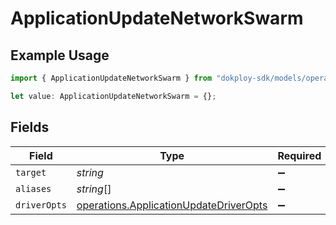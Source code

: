 # ApplicationUpdateNetworkSwarm

## Example Usage

```typescript
import { ApplicationUpdateNetworkSwarm } from "dokploy-sdk/models/operations";

let value: ApplicationUpdateNetworkSwarm = {};
```

## Fields

| Field                                                                                            | Type                                                                                             | Required                                                                                         | Description                                                                                      |
| ------------------------------------------------------------------------------------------------ | ------------------------------------------------------------------------------------------------ | ------------------------------------------------------------------------------------------------ | ------------------------------------------------------------------------------------------------ |
| `target`                                                                                         | *string*                                                                                         | :heavy_minus_sign:                                                                               | N/A                                                                                              |
| `aliases`                                                                                        | *string*[]                                                                                       | :heavy_minus_sign:                                                                               | N/A                                                                                              |
| `driverOpts`                                                                                     | [operations.ApplicationUpdateDriverOpts](../../models/operations/applicationupdatedriveropts.md) | :heavy_minus_sign:                                                                               | N/A                                                                                              |